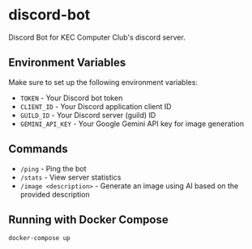 # discord-bot
Discord Bot for KEC Computer Club's discord server.

## Environment Variables

Make sure to set up the following environment variables:

- `TOKEN` - Your Discord bot token
- `CLIENT_ID` - Your Discord application client ID
- `GUILD_ID` - Your Discord server (guild) ID
- `GEMINI_API_KEY` - Your Google Gemini API key for image generation

## Commands

- `/ping` - Ping the bot
- `/stats` - View server statistics
- `/image <description>` - Generate an image using AI based on the provided description

## Running with Docker Compose

```bash
docker-compose up
```
